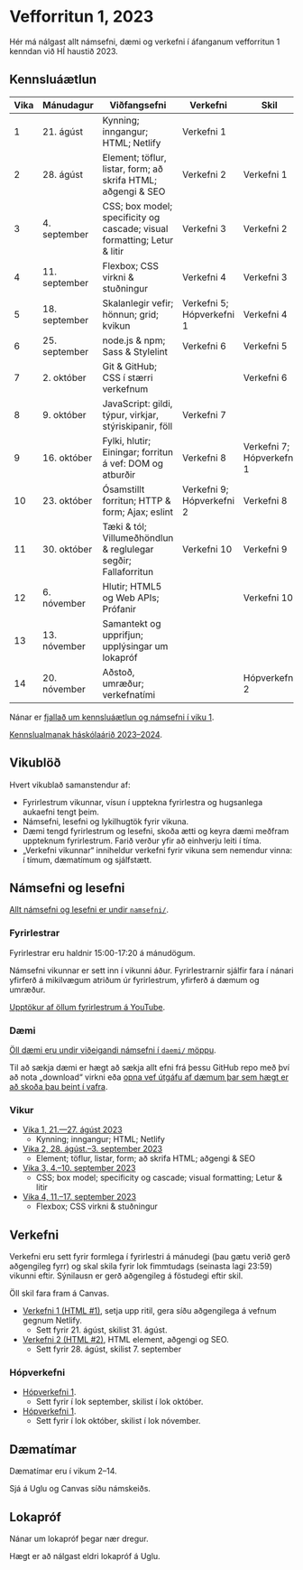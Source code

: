 # Vefforritun 1, 2023

Hér má nálgast allt námsefni, dæmi og verkefni í áfanganum vefforritun 1 kenndan við HÍ haustið 2023.

## Kennsluáætlun

| Vika | Mánudagur     | Viðfangsefni                                                             | Verkefni                  | Skil                      |
| ---- | ------------- | ------------------------------------------------------------------------ | ------------------------- | ------------------------- |
| 1    | 21. ágúst     | Kynning; inngangur; HTML; Netlify                                        | Verkefni 1                |                           |
| 2    | 28. ágúst     | Element; töflur, listar, form; að skrifa HTML; aðgengi & SEO             | Verkefni 2                | Verkefni 1                |
| 3    | 4. september  | CSS; box model; specificity og cascade; visual formatting; Letur & litir | Verkefni 3                | Verkefni 2                |
| 4    | 11. september | Flexbox; CSS virkni & stuðningur                                         | Verkefni 4                | Verkefni 3                |
| 5    | 18. september | Skalanlegir vefir; hönnun; grid; kvikun                                  | Verkefni 5; Hópverkefni 1 | Verkefni 4                |
| 6    | 25. september | node.js & npm; Sass & Stylelint                                          | Verkefni 6                | Verkefni 5                |
| 7    | 2. október    | Git & GitHub; CSS í stærri verkefnum                                     |                           | Verkefni 6                |
| 8    | 9. október    | JavaScript: gildi, týpur, virkjar, stýriskipanir, föll                   | Verkefni 7                |                           |
| 9    | 16. október   | Fylki, hlutir; Einingar; forritun á vef: DOM og atburðir                 | Verkefni 8                | Verkefni 7; Hópverkefni 1 |
| 10   | 23. október   | Ósamstillt forritun; HTTP & form; Ajax; eslint                           | Verkefni 9; Hópverkefni 2 | Verkefni 8                |
| 11   | 30. október   | Tæki & tól; Villumeðhöndlun & reglulegar segðir; Fallaforritun           | Verkefni 10               | Verkefni 9                |
| 12   | 6. nóvember   | Hlutir; HTML5 og Web APIs; Prófanir                                      |                           | Verkefni 10               |
| 13   | 13. nóvember  | Samantekt og upprifjun; upplýsingar um lokapróf                          |                           |                           |
| 14   | 20. nóvember  | Aðstoð, umræður; verkefnatími                                            |                           | Hópverkefni 2             |

Nánar er [fjallað um kennsluáætlun og námsefni í viku 1](vikur/vika-01.md).

[Kennslualmanak háskólaárið 2023–2024](https://ugla.hi.is/kennsluskra/index.php?tab=skoli&chapter=content&id=49140).

## Vikublöð

Hvert vikublað samanstendur af:

- Fyrirlestrum vikunnar, vísun í upptekna fyrirlestra og hugsanlega aukaefni tengt þeim.
- Námsefni, lesefni og lykilhugtök fyrir vikuna.
- Dæmi tengd fyrirlestrum og lesefni, skoða ætti og keyra dæmi meðfram uppteknum fyrirlestrum. Farið verður yfir að einhverju leiti í tíma.
- „Verkefni vikunnar“ inniheldur verkefni fyrir vikuna sem nemendur vinna: í tímum, dæmatímum og sjálfstætt.

## Námsefni og lesefni

[Allt námsefni og lesefni er undir `namsefni/`](/namsefni).

### Fyrirlestrar

Fyrirlestrar eru haldnir 15:00-17:20 á mánudögum.

Námsefni vikunnar er sett inn í vikunni áður. Fyrirlestrarnir sjálfir fara í nánari yfirferð á mikilvægum atriðum úr fyrirlestrum, yfirferð á dæmum og umræður.

[Upptökur af öllum fyrirlestrum á YouTube](https://www.youtube.com/playlist?list=XXX).

### Dæmi

[Öll dæmi eru undir viðeigandi námsefni í `daemi/` möppu](/namsefni).

Til að sækja dæmi er hægt að sækja allt efni frá þessu GitHub repo með því að nota „download“ virkni eða [opna vef útgáfu af dæmum þar sem hægt er að skoða þau beint í vafra](https://vefforritun.github.io/vef1-2023/daemi/).

### Vikur

- [Vika 1, 21.—27. ágúst 2023](vikur/vika-01.md)
  - Kynning; inngangur; HTML; Netlify
- [Vika 2, 28. ágúst.–3. september 2023](vikur/vika-02.md)
  - Element; töflur, listar, form; að skrifa HTML; aðgengi & SEO
- [Vika 3, 4.–10. september 2023](vikur/vika-03.md)
  - CSS; box model; specificity og cascade; visual formatting; Letur & litir
- [Vika 4, 11.–17. september 2023](vikur/vika-04.md)
  - Flexbox; CSS virkni & stuðningur

## Verkefni

Verkefni eru sett fyrir formlega í fyrirlestri á mánudegi (þau gætu verið gerð aðgengileg fyrr) og skal skila fyrir lok fimmtudags (seinasta lagi 23:59) vikunni eftir. Sýnilausn er gerð aðgengileg á föstudegi eftir skil.

Öll skil fara fram á Canvas.

- [Verkefni 1 (HTML #1)](https://github.com/vefforritun/vef1-2023-v1), setja upp ritil, gera síðu aðgengilega á vefnum gegnum Netlify.
  - Sett fyrir 21. ágúst, skilist 31. ágúst.
- [Verkefni 2 (HTML #2)](https://github.com/vefforritun/vef1-2023-v2), HTML element, aðgengi og SEO.
  - Sett fyrir 28. ágúst, skilist 7. september

### Hópverkefni

- [Hópverkefni 1](https://github.com/vefforritun/vef1-2023-h1).
  - Sett fyrir í lok september, skilist í lok október.
- [Hópverkefni 1](https://github.com/vefforritun/vef1-2023h2).
  - Sett fyrir í lok október, skilist í lok nóvember.

## Dæmatímar

Dæmatímar eru í vikum 2–14.

Sjá á Uglu og Canvas síðu námskeiðs.

## Lokapróf

Nánar um lokapróf þegar nær dregur.

Hægt er að nálgast eldri lokapróf á Uglu.
